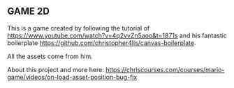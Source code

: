 ## GAME 2D

This is a game created by following the tutorial of https://www.youtube.com/watch?v=4q2vvZn5aoo&t=1871s and his fantastic boilerplate https://github.com/christopher4lis/canvas-boilerplate.

All the assets come from him.

About this project and more here: https://chriscourses.com/courses/mario-game/videos/on-load-asset-position-bug-fix
